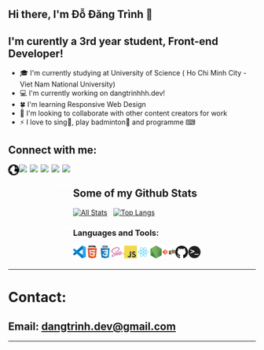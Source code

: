 ## Hi there, I'm Đỗ Đăng Trình 👋

## I'm curently a 3rd year student, Front-end Developer! 
- 🎓 I'm currently studying at University of Science ( Ho Chi Minh City - Viet Nam National University)
- 💻 I'm currently working on dangtrinhhh.dev!
- 🍀 I'm learning Responsive Web Design
- 💼 I'm looking to collaborate with other content creators for work
- ️️⚡  I love to sing🎤, play badminton️🏸 and programme ⌨

## Connect with me:

<a target="_blank" href="https://g1game.ga"><img align="left" style="color: white;" alt="dangtrinhhh.dev.com" width="22px" src="https://raw.githubusercontent.com/iconic/open-iconic/master/svg/globe.svg" /></a>

<a target="_blank" href="https://facebook.com/dangtrinhhh"><img align="left" style="color: white;" alt="dangtrinhhh | Facebook" width="22px" src="https://cdn.jsdelivr.net/npm/simple-icons@v3/icons/facebook.svg" /></a>

<a target="_blank" href="https://youtube.com/"><img align="left" style="color: white;" alt="dangtrinhhh | YouTube" width="22px" src="https://cdn.jsdelivr.net/npm/simple-icons@v3/icons/youtube.svg" /></a>

<a target="_blank" href="https://twitter.com/dangtrinhhh"><img align="left" style="color: white;" alt="dangtrinhhh | Twitter" width="22px" src="https://cdn.jsdelivr.net/npm/simple-icons@v3/icons/twitter.svg" /></a>

<a target="_blank" href="https://www.linkedin.com/in/%C4%91%C4%83ng-tr%C3%ACnh-670935218/"><img align="left" style="color: white;" alt="dangtrinhhh | LinkedIn" width="22px" src="https://cdn.jsdelivr.net/npm/simple-icons@v3/icons/linkedin.svg" /></a>

<a target="_blank" href="https://instagram.com/dangtrinhhh"><img align="left" style="color: white;" alt="dangtrinhhh | Instagram" width="22px" src="https://cdn.jsdelivr.net/npm/simple-icons@v3/icons/instagram.svg" /></a>

<br />

## Some of my Github Stats
[![All Stats](https://github-readme-stats-axpwmfcg3.vercel.app/api?username=dangtrinhhh&show_icons=true&include_all_commits=true&count_private=true&hide=contribs)](https://github.com/dangtrinhhh)
<span>&nbsp;</span>
[![Top Langs](https://github-readme-stats-axpwmfcg3.vercel.app/api/top-langs/?username=dangtrinhhh&layout=compact)](https://github.com/dangtrinhhh)


### Languages and Tools:

<img align="left" alt="Visual Studio Code" width="26px" src="https://raw.githubusercontent.com/github/explore/80688e429a7d4ef2fca1e82350fe8e3517d3494d/topics/visual-studio-code/visual-studio-code.png" />

<img align="left" alt="HTML5" width="26px" src="https://raw.githubusercontent.com/github/explore/80688e429a7d4ef2fca1e82350fe8e3517d3494d/topics/html/html.png" />

<img align="left" alt="CSS3" width="26px" src="https://raw.githubusercontent.com/github/explore/80688e429a7d4ef2fca1e82350fe8e3517d3494d/topics/css/css.png" />

<img align="left" alt="Sass" width="26px" src="https://raw.githubusercontent.com/github/explore/80688e429a7d4ef2fca1e82350fe8e3517d3494d/topics/sass/sass.png" />

<img align="left" alt="JavaScript" width="26px" src="https://raw.githubusercontent.com/github/explore/80688e429a7d4ef2fca1e82350fe8e3517d3494d/topics/javascript/javascript.png" />

<img align="left" alt="React" width="26px" src="https://raw.githubusercontent.com/github/explore/80688e429a7d4ef2fca1e82350fe8e3517d3494d/topics/react/react.png" />

<img align="left" alt="Node.js" width="26px" src="https://raw.githubusercontent.com/github/explore/80688e429a7d4ef2fca1e82350fe8e3517d3494d/topics/nodejs/nodejs.png" />

<img align="left" alt="Git" width="26px" src="https://raw.githubusercontent.com/github/explore/80688e429a7d4ef2fca1e82350fe8e3517d3494d/topics/git/git.png" />

<img align="left" alt="GitHub" width="26px" src="https://raw.githubusercontent.com/github/explore/78df643247d429f6cc873026c0622819ad797942/topics/github/github.png" />

<img align="left" alt="Terminal" width="26px" src="https://raw.githubusercontent.com/github/explore/80688e429a7d4ef2fca1e82350fe8e3517d3494d/topics/terminal/terminal.png" />


<br />
<br />

---

# Contact: 
##  Email: dangtrinh.dev@gmail.com

---

